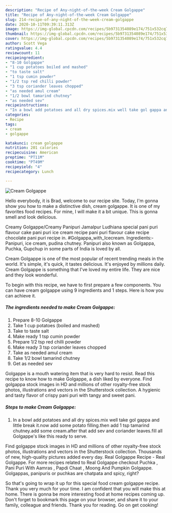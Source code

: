 ```yaml
---
description: "Recipe of Any-night-of-the-week Cream Golgappe"
title: "Recipe of Any-night-of-the-week Cream Golgappe"
slug: 214-recipe-of-any-night-of-the-week-cream-golgappe
date: 2020-10-11T09:39:11.313Z
image: https://img-global.cpcdn.com/recipes/5b9731354089e174/751x532cq70/cream-golgappe-recipe-main-photo.jpg
thumbnail: https://img-global.cpcdn.com/recipes/5b9731354089e174/751x532cq70/cream-golgappe-recipe-main-photo.jpg
cover: https://img-global.cpcdn.com/recipes/5b9731354089e174/751x532cq70/cream-golgappe-recipe-main-photo.jpg
author: Scott Vega
ratingvalue: 4.4
reviewcount: 11
recipeingredient:
- "8-10 Golgappe"
- "1 cup potatoes boiled and mashed"
- "to taste salt"
- "1 tsp cumin powder"
- "1/2 tsp red chilli powder"
- "3 tsp coriander leaves chopped"
- "as needed amul cream"
- "1/2 bowl tamarind chutney"
- "as needed sev"
recipeinstructions:
- "In a bowl add potatoes and all dry spices.mix well take gol gappa and little break it.now add some potato filling.then add 1 tsp tamarind chutney.add some cream.after that add sev and coriander leaves.fill all Golgappe&#39;s like this ready to serve."
categories:
- Recipe
tags:
- cream
- golgappe

katakunci: cream golgappe 
nutrition: 201 calories
recipecuisine: American
preptime: "PT11M"
cooktime: "PT49M"
recipeyield: "4"
recipecategory: Lunch

---
```



![Cream Golgappe](https://img-global.cpcdn.com/recipes/5b9731354089e174/751x532cq70/cream-golgappe-recipe-main-photo.jpg)

Hello everybody, it is Brad, welcome to our recipe site. Today, I'm gonna show you how to make a distinctive dish, cream golgappe. It is one of my favorites food recipes. For mine, I will make it a bit unique. This is gonna smell and look delicious.

Creamy Golgappe/Creamy Panipuri Jamalpur Ludhiana special pani puri flavour cake pani puri ice cream recipe pani puri flavour cake recipe chocolate pani puri recipe in. #Golgappa_with_Icecream. Ingredients:- Panipuri, ice cream, pudina chutney. Panipuri also known as Golgappa, Puchka, Gupchup in some parts of India is loved by all.

Cream Golgappe is one of the most popular of recent trending meals in the world. It's simple, it's quick, it tastes delicious. It's enjoyed by millions daily. Cream Golgappe is something that I've loved my entire life. They are nice and they look wonderful.


To begin with this recipe, we have to first prepare a few components. You can have cream golgappe using 9 ingredients and 1 steps. Here is how you can achieve it.

<!--inarticleads1-->

##### The ingredients needed to make Cream Golgappe:

1. Prepare 8-10 Golgappe
1. Take 1 cup potatoes (boiled and mashed)
1. Take to taste salt
1. Make ready 1 tsp cumin powder
1. Prepare 1/2 tsp red chilli powder
1. Make ready 3 tsp coriander leaves chopped
1. Take as needed amul cream
1. Take 1/2 bowl tamarind chutney
1. Get as needed sev


Golgappe is a mouth watering item that is very hard to resist. Read this recipe to know how to make Golgappe, a dish liked by everyone. Find golgappa stock images in HD and millions of other royalty-free stock photos, illustrations and vectors in the Shutterstock collection. A hygienic and tasty flavor of crispy pani puri with tangy and sweet pani. 

<!--inarticleads2-->

##### Steps to make Cream Golgappe:

1. In a bowl add potatoes and all dry spices.mix well take gol gappa and little break it.now add some potato filling.then add 1 tsp tamarind chutney.add some cream.after that add sev and coriander leaves.fill all Golgappe&#39;s like this ready to serve.


Find golgappe stock images in HD and millions of other royalty-free stock photos, illustrations and vectors in the Shutterstock collection. Thousands of new, high-quality pictures added every day. Real Golgappe Recipe - Real Golgappe. For more recipes related to Real Golgappe checkout Puchka , Pani Puri With Aamras , Papdi Chaat , Moong And Pumpkin Golgappe. Golgappas, panipuris or puchkas are chatpata and spicy, right? 

So that's going to wrap it up for this special food cream golgappe recipe. Thank you very much for your time. I am confident that you will make this at home. There is gonna be more interesting food at home recipes coming up. Don't forget to bookmark this page on your browser, and share it to your family, colleague and friends. Thank you for reading. Go on get cooking!
